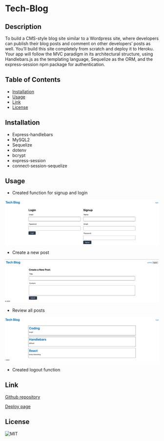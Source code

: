 # Tech-Blog

## Description
To build a CMS-style blog site similar to a Wordpress site, where developers can publish their blog posts and comment on other developers’ posts as well. You’ll build this site completely from scratch and deploy it to Heroku. Your app will follow the MVC paradigm in its architectural structure, using Handlebars.js as the templating language, Sequelize as the ORM, and the express-session npm package for authentication.


## Table of Contents
* [Installation](#installation)
* [Usage](#usage)
* [Link](#link)
* [License](#license)

## Installation
- Express-handlebars
- MySQL2
- Sequelize
- dotenv
- bcrypt
- express-session
- connect-session-sequelize

## Usage
- Created function for signup and login
<img alt src="./assets/Login.png" />

- Create a new post
<img alt src="./assets/NewPost.png" />

- Review all posts
<img alt src="./assets/allPosts.png" />

- Created logout function
## Link
[Github repository](https://github.com/Shok1to/Tech-Blog)

[Deploy page](https://drive.google.com/file/d/1sA3HAmDk3qz292o62sN2mhS1aXTJq-9K/view)

## License
![MIT](https://img.shields.io/badge/license-MIT-lightgrey.png)
